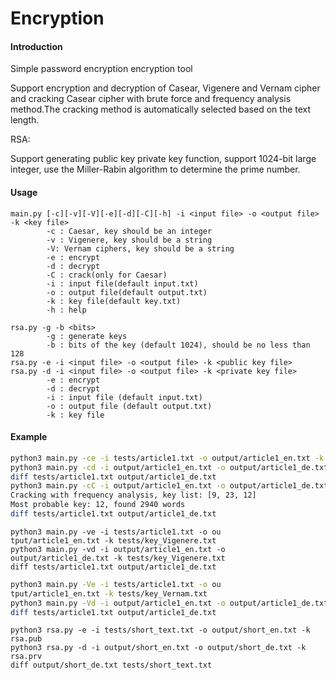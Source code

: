 # Encryption

#### Introduction

Simple password encryption encryption tool

Support encryption and decryption of Casear, Vigenere and Vernam cipher and cracking Casear cipher with brute force and frequency analysis method.The cracking method is automatically selected based on the text length.



RSA:

Support generating public key private key function, support 1024-bit large integer, use the Miller-Rabin algorithm to determine the prime number.



#### Usage

```
main.py [-c][-v][-V][-e][-d][-C][-h] -i <input file> -o <output file> -k <key file>
        -c : Caesar, key should be an integer
        -v : Vigenere, key should be a string
        -V: Vernam ciphers, key should be a string
        -e : encrypt
        -d : decrypt
        -C : crack(only for Caesar)
        -i : input file(default input.txt)
        -o : output file(default output.txt)
        -k : key file(default key.txt)
        -h : help
```

```
rsa.py -g -b <bits>
        -g : generate keys
        -b : bits of the key (default 1024), should be no less than 128
rsa.py -e -i <input file> -o <output file> -k <public key file>
rsa.py -d -i <input file> -o <output file> -k <private key file>
        -e : encrypt
        -d : decrypt
        -i : input file (default input.txt)
        -o : output file (default output.txt)
        -k : key file
```

#### Example

```bash
python3 main.py -ce -i tests/article1.txt -o output/article1_en.txt -k tests/key_Casear.txt
python3 main.py -cd -i output/article1_en.txt -o output/article1_de.txt -k tests/key_Casear.txt
diff tests/article1.txt output/article1_de.txt
python3 main.py -cC -i output/article1_en.txt -o output/article1_de.txt -k tests/key_Casear.txt
Cracking with frequency analysis, key list: [9, 23, 12]
Most probable key: 12, found 2940 words
diff tests/article1.txt output/article1_de.txt
```

```
python3 main.py -ve -i tests/article1.txt -o ou
tput/article1_en.txt -k tests/key_Vigenere.txt
python3 main.py -vd -i output/article1_en.txt -o output/article1_de.txt -k tests/key_Vigenere.txt
diff tests/article1.txt output/article1_de.txt
```

```bash
python3 main.py -Ve -i tests/article1.txt -o ou
tput/article1_en.txt -k tests/key_Vernam.txt
python3 main.py -Vd -i output/article1_en.txt -o output/article1_de.txt -k tests/key_Vernam.txt
diff tests/article1.txt output/article1_de.txt
```

```
python3 rsa.py -e -i tests/short_text.txt -o output/short_en.txt -k rsa.pub
python3 rsa.py -d -i output/short_en.txt -o output/short_de.txt -k rsa.prv
diff output/short_de.txt tests/short_text.txt
```

